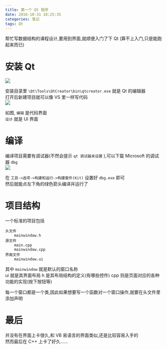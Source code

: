 ```yaml
---
title: 第一个 Qt 程序
date: 2016-10-31 18:25:35
categories: 笔记
tags: Qt
---
```

帮忙写数据结构的课程设计,要用到界面,就顺便入门了下 Qt (算不上入门,只是能跑起来而已)   
<!--more-->
# 安装 Qt
![](/post/img/Qt_1.gif)

安装目录里 `\Qt\Tools\QtCreator\bin\qtcreator.exe` 就是 Qt 的编辑器  
打开后新建项目就可以像 VS 里一样写代码  
![](/post/img/Qt_2.gif)  

如图, `编辑` 是代码界面  
 `设计` 就是 UI 界面  

# 编译

编译项目需要有调试器(不然会提示 `qt 调试器未设置` ),可以下载 Microsoft 的调试器 `dbg`  
![](/post/img/Qt_3.gif)  

在 `工具->选项->构建和运行->构建套件(Kit)` 设置好 `dbg.exe` 即可  
然后就能点左下角的绿色箭头编译并运行了  

# 项目结构
一个标准的项目包括  
```
头文件
    mainwindow.h
源文件
    main.cpp
    mainwindow.cpp
界面文件
    mainwindow.ui
```

其中 `mainwindow` 就是默认的窗口名称  
ui 就是其界面布局
h 是其布局结构的定义(有哪些控件)
cpp 则是页面对应的各种功能的实现(按下按钮等)

每一个窗口都是一个类,因此如果想要写一个函数对一个窗口操作,就要在头文件里添加声明  

# 最后
并没有在界面上卡很久,和 VB 易语言的界面类似,还是比较容易入手的  
然而最后在 C++ 上卡了好久……  

